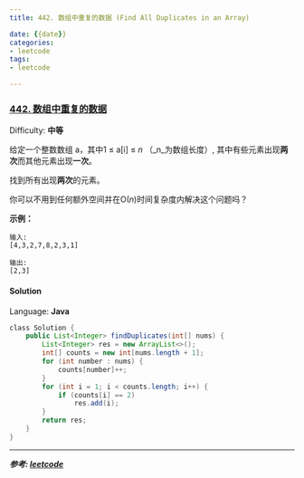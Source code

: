 ```yaml
---
title: 442. 数组中重复的数据 (Find All Duplicates in an Array)

date: {{date}}
categories:
- leetcode
tags:
- leetcode

---
```

### [442\. 数组中重复的数据](https://leetcode-cn.com/problems/find-all-duplicates-in-an-array/)

Difficulty: **中等**


给定一个整数数组 a，其中1 ≤ a[i] ≤ _n_ （_n_为数组长度）, 其中有些元素出现**两次**而其他元素出现**一次**。

找到所有出现**两次**的元素。

你可以不用到任何额外空间并在O(_n_)时间复杂度内解决这个问题吗？

**示例：**

```
输入:
[4,3,2,7,8,2,3,1]

输出:
[2,3]
```


#### Solution

Language: **Java**

```java
​class Solution {
    public List<Integer> findDuplicates(int[] nums) {
        List<Integer> res = new ArrayList<>();
        int[] counts = new int[nums.length + 1];
        for (int number : nums) {
            counts[number]++;
        }
        for (int i = 1; i < counts.length; i++) {
            if (counts[i] == 2)
                res.add(i);
        }
        return res;
    }
}
```

---
***参考:
[leetcode](https://leetcode-cn.com/problems/find-all-duplicates-in-an-array/submissions/)***
